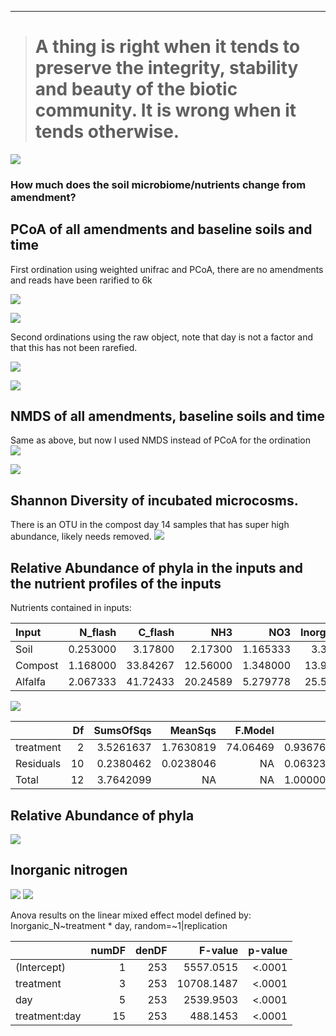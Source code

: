 ------------------------------------------------------------------------

> A thing is right when it tends to preserve the integrity, stability and beauty of the biotic community. It is wrong when it tends otherwise.
> ============================================================================================================================================

![](./images/giphy.gif)

### How much does the soil microbiome/nutrients change from amendment?

PCoA of all amendments and baseline soils and time
--------------------------------------------------

First ordination using weighted unifrac and PCoA, there are no
amendments and reads have been rarified to 6k

![](./Figures/day.PCoA.wunifrac.png)

![](./Figures/trt.PCoA.wunifrac.png)

Second ordinations using the raw object, note that day is not a factor
and that this has not been rarefied.

![](./Figures/raw.day.PCoA.wunifrac.png)

![](./Figures/raw.trt.PCoA.wunifrac.png)

NMDS of all amendments, baseline soils and time
-----------------------------------------------

Same as above, but now I used NMDS instead of PCoA for the ordination  
![](./Figures/day.NMDS.wunifrac.png)

![](./Figures/trt.NMDS.wunifrac.png)

Shannon Diversity of incubated microcosms.
------------------------------------------

There is an OTU in the compost day 14 samples that has super high
abundance, likely needs removed. ![](./Figures/shannon.diversity.png)

Relative Abundance of phyla in the inputs and the nutrient profiles of the inputs
---------------------------------------------------------------------------------

Nutrients contained in inputs:

<table>
<thead>
<tr class="header">
<th align="left">Input</th>
<th align="right">N_flash</th>
<th align="right">C_flash</th>
<th align="right">NH3</th>
<th align="right">NO3</th>
<th align="right">Inorganic_N</th>
<th align="right">C_N</th>
</tr>
</thead>
<tbody>
<tr class="odd">
<td align="left">Soil</td>
<td align="right">0.253000</td>
<td align="right">3.17800</td>
<td align="right">2.17300</td>
<td align="right">1.165333</td>
<td align="right">3.338333</td>
<td align="right">12.56126</td>
</tr>
<tr class="even">
<td align="left">Compost</td>
<td align="right">1.168000</td>
<td align="right">33.84267</td>
<td align="right">12.56000</td>
<td align="right">1.348000</td>
<td align="right">13.908000</td>
<td align="right">28.97489</td>
</tr>
<tr class="odd">
<td align="left">Alfalfa</td>
<td align="right">2.067333</td>
<td align="right">41.72433</td>
<td align="right">20.24589</td>
<td align="right">5.279778</td>
<td align="right">25.525667</td>
<td align="right">20.18268</td>
</tr>
</tbody>
</table>

![](./Figures/rela_abund_input.png)

<table>
<thead>
<tr class="header">
<th align="left"></th>
<th align="right">Df</th>
<th align="right">SumsOfSqs</th>
<th align="right">MeanSqs</th>
<th align="right">F.Model</th>
<th align="right">R2</th>
<th align="right">Pr(&gt;F)</th>
</tr>
</thead>
<tbody>
<tr class="odd">
<td align="left">treatment</td>
<td align="right">2</td>
<td align="right">3.5261637</td>
<td align="right">1.7630819</td>
<td align="right">74.06469</td>
<td align="right">0.9367606</td>
<td align="right">0.001</td>
</tr>
<tr class="even">
<td align="left">Residuals</td>
<td align="right">10</td>
<td align="right">0.2380462</td>
<td align="right">0.0238046</td>
<td align="right">NA</td>
<td align="right">0.0632394</td>
<td align="right">NA</td>
</tr>
<tr class="odd">
<td align="left">Total</td>
<td align="right">12</td>
<td align="right">3.7642099</td>
<td align="right">NA</td>
<td align="right">NA</td>
<td align="right">1.0000000</td>
<td align="right">NA</td>
</tr>
</tbody>
</table>

Relative Abundance of phyla
---------------------------

![](./Figures/rela_abund.png)

Inorganic nitrogen
------------------

![](./Figures/inorganic_N_plot.png)
![](./Figures/inorganic_N_plot_diff.png)

Anova results on the linear mixed effect model defined by:
Inorganic\_N~treatment \* day, random=~1|replication

<table>
<thead>
<tr class="header">
<th align="left"></th>
<th align="right">numDF</th>
<th align="right">denDF</th>
<th align="right">F-value</th>
<th align="right">p-value</th>
</tr>
</thead>
<tbody>
<tr class="odd">
<td align="left">(Intercept)</td>
<td align="right">1</td>
<td align="right">253</td>
<td align="right">5557.0515</td>
<td align="right">&lt;.0001</td>
</tr>
<tr class="even">
<td align="left">treatment</td>
<td align="right">3</td>
<td align="right">253</td>
<td align="right">10708.1487</td>
<td align="right">&lt;.0001</td>
</tr>
<tr class="odd">
<td align="left">day</td>
<td align="right">5</td>
<td align="right">253</td>
<td align="right">2539.9503</td>
<td align="right">&lt;.0001</td>
</tr>
<tr class="even">
<td align="left">treatment:day</td>
<td align="right">15</td>
<td align="right">253</td>
<td align="right">488.1453</td>
<td align="right">&lt;.0001</td>
</tr>
</tbody>
</table>
